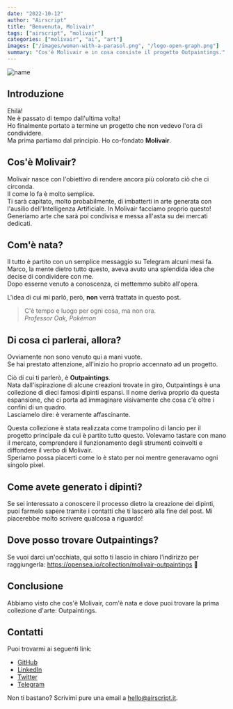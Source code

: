 ```yaml
---
date: "2022-10-12"
author: "Airscript"
title: "Benvenuta, Molivair"
tags: ["airscript", "molivair"]
categories: ["molivair", "ai", "art"]
images: ["/images/woman-with-a-parasol.png", "/logo-open-graph.png"]
summary: "Cos'è Molivair e in cosa consiste il progetto Outpaintings."
---
```


![name](/images/woman-with-a-parasol.png#center)

## Introduzione
Ehilà!  
Ne è passato di tempo dall'ultima volta!  
Ho finalmente portato a termine un progetto che non vedevo l'ora di condividere.  
Ma prima partiamo dal principio. Ho co-fondato **Molivair**.  

## Cos'è Molivair?
Molivair nasce con l'obiettivo di rendere ancora più colorato ciò che ci circonda.  
Il come lo fa è molto semplice.  
Ti sarà capitato, molto probabilmente, di imbatterti in arte generata con l'ausilio dell'Intelligenza Artificiale. In Molivair facciamo proprio questo!  
Generiamo arte che sarà poi condivisa e messa all'asta su dei mercati dedicati.  

## Com'è nata?
Il tutto è partito con un semplice messaggio su Telegram alcuni mesi fa.  
Marco, la mente dietro tutto questo, aveva avuto una splendida idea che decise di condividere con me.  
Dopo esserne venuto a conoscenza, ci mettemmo subito all'opera.  

L'idea di cui mi parlò, però, **non** verrà trattata in questo post.  
> C'è tempo e luogo per ogni cosa, ma non ora.  
> *Professor Oak, Pokémon*

## Di cosa ci parlerai, allora?
Ovviamente non sono venuto qui a mani vuote.  
Se hai prestato attenzione, all'inizio ho proprio accennato ad un progetto.  

Ciò di cui ti parlerò, è **Outpaintings**.  
Nata dall'ispirazione di alcune creazioni trovate in giro, Outpaintings è una collezione di dieci famosi dipinti espansi. Il nome deriva proprio da questa espansione, che ci porta ad immaginare visivamente che cosa c'è oltre i confini di un quadro.  
Lasciamelo dire: è veramente affascinante.

Questa collezione è stata realizzata come trampolino di lancio per il progetto principale da cui è partito tutto questo. Volevamo tastare con mano il mercato, comprendere il funzionamento degli strumenti coinvolti e diffondere il verbo di Molivair.  
Speriamo possa piacerti come lo è stato per noi mentre generavamo ogni singolo pixel.  

## Come avete generato i dipinti?
Se sei interessato a conoscere il processo dietro la creazione dei dipinti, puoi farmelo sapere tramite i contatti che ti lascerò alla fine del post. Mi piacerebbe molto scrivere qualcosa a riguardo!

## Dove posso trovare Outpaintings?
Se vuoi darci un'occhiata, qui sotto ti lascio in chiaro l'indirizzo per raggiungerla:
https://opensea.io/collection/molivair-outpaintings 🔗

## Conclusione
Abbiamo visto che cos'è Molivair, com'è nata e dove puoi trovare la prima collezione d'arte: Outpaintings.  

## Contatti
Puoi trovarmi ai seguenti link:
- [GitHub](https://github.com/Airscripts)
- [LinkedIn](https://www.linkedin.com/in/airscript/)
- [Twitter](https://twitter.com/airscript)
- [Telegram](https://t.me/airscript)

Non ti bastano? Scrivimi pure una email a hello@airscript.it.
